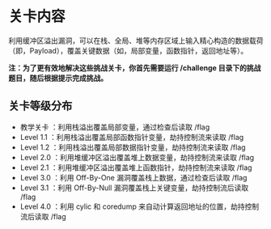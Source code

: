 # 关卡内容

利用缓冲区溢出漏洞，可以在栈、全局、堆等内存区域上输入精心构造的数据载荷（即，Payload），覆盖关键数据（如，局部变量，函数指针，返回地址等）。  

**注：为了更有效地解决这些挑战关卡，你首先需要运行 /challenge 目录下的挑战题目，随后根据提示完成挑战。**

## 关卡等级分布

- 教学关卡 ：利用栈溢出覆盖局部变量，通过检查后读取 /flag
- Level 1.1 ：利用栈溢出覆盖局部函数指针变量，劫持控制流来读取 /flag
- Level 1.2 ：利用栈溢出覆盖局部数据指针变量，劫持控制流来读取 /flag
- Level 2.0 ：利用堆缓冲区溢出覆盖堆上数据变量，劫持控制流来读取 /flag
- Level 2.1 ：利用堆缓冲区溢出覆盖堆上函数指针，劫持控制流来读取 /flag
- Level 3.0 ：利用 Off-By-One 漏洞覆盖栈上数据，通过检查后读取 /flag
- Level 3.1 ：利用 Off-By-Null 漏洞覆盖栈上关键变量，劫持控制流后读取 /flag
- Level 4.0 ：利用 cylic 和 coredump 来自动计算返回地址的位置，劫持控制流后读取 /flag
